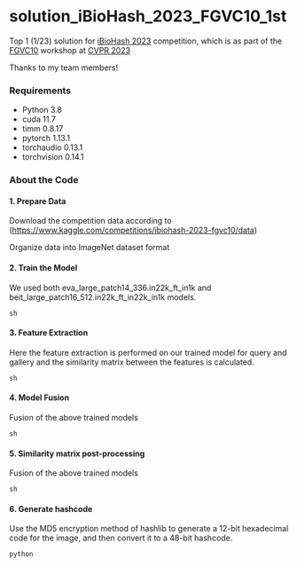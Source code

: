 # solution_iBioHash_2023_FGVC10_1st
Top 1 (1/23)  solution for [iBioHash 2023](https://www.kaggle.com/competitions/ibiohash-2023-fgvc10/overview) competition, which is as part of the  [FGVC10](https://sites.google.com/view/fgvc10/home) workshop at [CVPR 2023](http://cvpr2023.thecvf.com/)

Thanks to my team members!

### Requirements
* Python 3.8
* cuda 11.7
* timm 0.8.17
* pytorch 1.13.1
* torchaudio 0.13.1
* torchvision 0.14.1

### About the Code

#### 1. Prepare Data
Download the competition data according to (https://www.kaggle.com/competitions/ibiohash-2023-fgvc10/data)

Organize data into ImageNet dataset format
#### 2. Train the Model
We used both eva_large_patch14_336.in22k_ft_in1k and beit_large_patch16_512.in22k_ft_in22k_in1k models.
```
sh 
```
#### 3. Feature Extraction
Here the feature extraction is performed on our trained model for query and gallery and the similarity matrix between the features is calculated.
```
sh 
```
#### 4. Model Fusion
Fusion of the above trained models
```
sh 
```

#### 5. Similarity matrix post-processing
Fusion of the above trained models
```
sh 
```
#### 6. Generate hashcode
Use the MD5 encryption method of hashlib to generate a 12-bit hexadecimal code for the image, and then convert it to a 48-bit hashcode.
```
python
```
